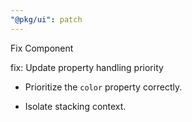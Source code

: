 ```yaml
---
"@pkg/ui": patch
---
```


Fix Component

fix: Update property handling priority

* Prioritize the `color` property correctly.

* Isolate stacking context.
